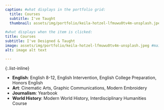 ```yaml
---
caption: #what displays in the portfolio grid:
  title: Courses
  subtitle: I've Taught
  thumbnail: assets/img/portfolio/keila-hotzel-lfmuwu0tv4m-unsplash.jpeg
  
#what displays when the item is clicked:
title: Courses
subtitle: I've Designed & Taught 
image: assets/img/portfolio/keila-hotzel-lfmuwu0tv4m-unsplash.jpeg #main image, can be a link or a file in assets/img/portfolio
alt: image alt text

---
```

{:.list-inline} 
- **English**: English 8-12, English Intervention, English College Preparation, Honors English
- **Art**: Cinematic Arts, Graphic Communications, Modern Embroidery
- **Journalism**: Yearbook
- **World History**: Modern World History, Interdisciplinary Humanities Course

